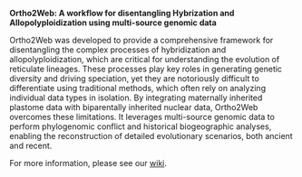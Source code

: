 **Ortho2Web: A workflow for disentangling Hybrization and Allopolyploidization using multi-source genomic data**

Ortho2Web was developed to provide a comprehensive framework for disentangling the complex processes of hybridization and allopolyploidization, which are critical for understanding the evolution of reticulate lineages. These processes play key roles in generating genetic diversity and driving speciation, yet they are notoriously difficult to differentiate using traditional methods, which often rely on analyzing individual data types in isolation. By integrating maternally inherited plastome data with biparentally inherited nuclear data, Ortho2Web overcomes these limitations. It leverages multi-source genomic data to perform phylogenomic conflict and historical biogeographic analyses, enabling the reconstruction of detailed evolutionary scenarios, both ancient and recent.

For more information, please see our [wiki](https://github.com/PhyloAI/test/wiki).
